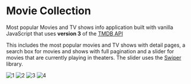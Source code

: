 # Movie Collection
 Most popular Movies and TV shows info application built with vanilla JavaScript that uses **version 3** of the [TMDB API](https://developers.themoviedb.org/3)

This includes the most popular movies and TV shows with detail pages, a search box for movies and shows with full pagination and a slider for movies that are currently playing in theaters. The slider uses the [Swiper](https://swiperjs.com) library.

![1](https://github.com/IvailoAleksandrov/Movie-Collection/assets/110155667/026fdc0d-e4d9-429e-a3f4-c54bd8c764d6)
![2](https://github.com/IvailoAleksandrov/Movie-Collection/assets/110155667/70020e31-ddff-460b-ad60-a02df16ee625)
![3](https://github.com/IvailoAleksandrov/Movie-Collection/assets/110155667/bdc994c3-8ae1-4142-a8f2-17201d19175e)
![4](https://github.com/IvailoAleksandrov/Movie-Collection/assets/110155667/4843da0d-2d45-4704-9b6f-ab332cdec37a)
